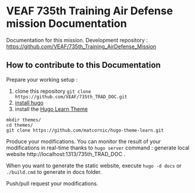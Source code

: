 # VEAF 735th Training Air Defense mission Documentation

Documentation for this mission.
Development repository : https://github.com/VEAF/735th_Training_AirDefense_Mission

## How to contribute to this Documentation

Prepare your working setup :
1. clone this repository `git clone https://github.com/VEAF/735th_TRAD_DOC.git`
2. [install hugo](https://gohugo.io/getting-started/installing/)
3. install the [Hugo Learn Theme](https://learn.netlify.com/en/)
```shell
mkdir themes/
cd themes/
git clone https://github.com/matcornic/hugo-theme-learn.git
```

Produce your modifications.
You can monitor the result of your modifications in real-time thanks to `hugo server` command : generate local website http://localhost:1313/735th_TRAD_DOC .

When you want to generate the static website, execute `hugo -d docs` or `./build.cmd` to generate in docs folder.

Push/pull request your modifications.
